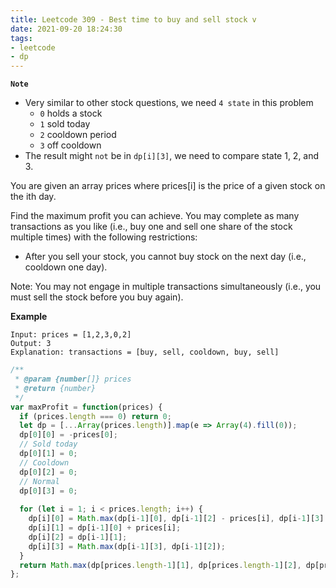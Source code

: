 ```yaml
---
title: Leetcode 309 - Best time to buy and sell stock v
date: 2021-09-20 18:24:30
tags:
- leetcode
- dp
---
```

**`Note`**
- Very similar to other stock questions, we need `4 state` in this problem
  - `0` holds a stock
  - `1` sold today
  - `2` cooldown period
  - `3` off cooldown
- The result might `not` be in `dp[i][3]`, we need to compare state 1, 2, and 3.

You are given an array prices where prices[i] is the price of a given stock on the ith day.

Find the maximum profit you can achieve. You may complete as many transactions as you like (i.e., buy one and sell one share of the stock multiple times) with the following restrictions:

  - After you sell your stock, you cannot buy stock on the next day (i.e., cooldown one day).

Note: You may not engage in multiple transactions simultaneously (i.e., you must sell the stock before you buy again).

**Example**
```
Input: prices = [1,2,3,0,2]
Output: 3
Explanation: transactions = [buy, sell, cooldown, buy, sell]
```

```javascript
/**
 * @param {number[]} prices
 * @return {number}
 */
var maxProfit = function(prices) {
  if (prices.length === 0) return 0;
  let dp = [...Array(prices.length)].map(e => Array(4).fill(0));
  dp[0][0] = -prices[0];
  // Sold today
  dp[0][1] = 0;
  // Cooldown
  dp[0][2] = 0;
  // Normal
  dp[0][3] = 0;
  
  for (let i = 1; i < prices.length; i++) {
    dp[i][0] = Math.max(dp[i-1][0], dp[i-1][2] - prices[i], dp[i-1][3] - prices[i]);
    dp[i][1] = dp[i-1][0] + prices[i];
    dp[i][2] = dp[i-1][1];
    dp[i][3] = Math.max(dp[i-1][3], dp[i-1][2]);
  }
  return Math.max(dp[prices.length-1][1], dp[prices.length-1][2], dp[prices.length-1][3]);
};
```